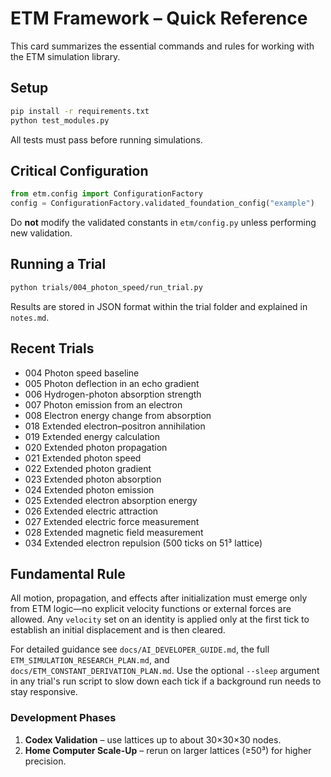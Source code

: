 # ETM Framework – Quick Reference

This card summarizes the essential commands and rules for working with the ETM simulation library.

## Setup
```bash
pip install -r requirements.txt
python test_modules.py
```
All tests must pass before running simulations.

## Critical Configuration
```python
from etm.config import ConfigurationFactory
config = ConfigurationFactory.validated_foundation_config("example")
```
Do **not** modify the validated constants in `etm/config.py` unless performing new validation.

## Running a Trial
```bash
python trials/004_photon_speed/run_trial.py
```
Results are stored in JSON format within the trial folder and explained in `notes.md`.

## Recent Trials
- 004 Photon speed baseline
- 005 Photon deflection in an echo gradient
- 006 Hydrogen-photon absorption strength
- 007 Photon emission from an electron
- 008 Electron energy change from absorption
- 018 Extended electron–positron annihilation
- 019 Extended energy calculation
- 020 Extended photon propagation
- 021 Extended photon speed
- 022 Extended photon gradient
- 023 Extended photon absorption
- 024 Extended photon emission
- 025 Extended electron absorption energy
- 026 Extended electric attraction
- 027 Extended electric force measurement
- 028 Extended magnetic field measurement
- 034 Extended electron repulsion (500 ticks on 51³ lattice)

## Fundamental Rule
All motion, propagation, and effects after initialization must emerge only from ETM logic—no explicit velocity functions or external forces are allowed. Any `velocity` set on an identity is applied only at the first tick to establish an initial displacement and is then cleared.

For detailed guidance see `docs/AI_DEVELOPER_GUIDE.md`, the full `ETM_SIMULATION_RESEARCH_PLAN.md`, and `docs/ETM_CONSTANT_DERIVATION_PLAN.md`.
Use the optional `--sleep` argument in any trial's run script to slow down each tick if a background run needs to stay responsive.

### Development Phases
1. **Codex Validation** – use lattices up to about 30×30×30 nodes.
2. **Home Computer Scale-Up** – rerun on larger lattices (≥50³) for higher precision.
